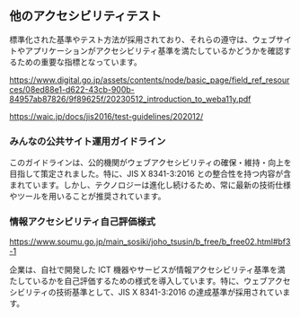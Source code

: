 ## 他のアクセシビリティテスト
標準化された基準やテスト方法が採用されており、それらの遵守は、ウェブサイトやアプリケーションがアクセシビリティ基準を満たしているかどうかを確認するための重要な指標となっています。

https://www.digital.go.jp/assets/contents/node/basic_page/field_ref_resources/08ed88e1-d622-43cb-900b-84957ab87826/9f89625f/20230512_introduction_to_weba11y.pdf

https://waic.jp/docs/jis2016/test-guidelines/202012/

### みんなの公共サイト運用ガイドライン
このガイドラインは、公的機関がウェブアクセシビリティの確保・維持・向上を目指して策定されました。特に、JIS X 8341-3:2016 との整合性を持つ内容が含まれています。しかし、テクノロジーは進化し続けるため、常に最新の技術仕様やツールを用いることが推奨されています。

### 情報アクセシビリティ自己評価様式
https://www.soumu.go.jp/main_sosiki/joho_tsusin/b_free/b_free02.html#bf3-1

企業は、自社で開発した ICT 機器やサービスが情報アクセシビリティ基準を満たしているかを自己評価するための様式を導入しています。特に、ウェブアクセシビリティの技術基準として、JIS X 8341-3:2016 の達成基準が採用されています。
